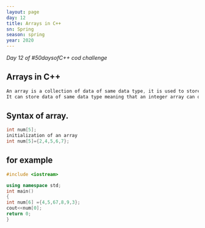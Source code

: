 ```yaml
---
layout: page
day: 12
title: Arrays in C++
sn: Spring
season: spring
year: 2020
---
```


*Day 12 of \#50daysofC++ cod challenge*

## Arrays in C++
```cpp
An array is a collection of data of same data type, it is used to store group of data simultaneously.
It can store data of same data type meaning that an integer array can only store integer value. To access data from an array we use index point. Index of an array always starts from 0. Index value is always an integer.  Array can b of any data type like int, float, char, etc.
```

## Syntax of array.

```cpp
int num[5];
initialization of an array
int num[5]={2,4,5,6,7};
```

## for example

```cpp
#include <iostream>

using namespace std;
int main()
{
int num[6] ={4,5,67,8,9,3};
cout<<num[0];
return 0;
}
```
